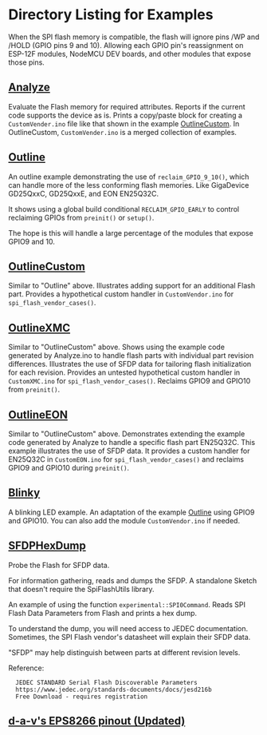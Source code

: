 # Directory Listing for Examples

When the SPI flash memory is compatible, the flash will ignore pins /WP and
/HOLD (GPIO pins 9 and 10). Allowing each GPIO pin's reassignment on ESP-12F
modules, NodeMCU DEV boards, and other modules that expose those pins.

## [Analyze](https://github.com/mhightower83/SpiFlashUtils/tree/master/examples/Analyze)

Evaluate the Flash memory for required attributes. Reports if the current code
supports the device as is. Prints a copy/paste block for creating a
`CustomVender.ino` file like that shown in the example
[OutlineCustom](https://github.com/mhightower83/SpiFlashUtils/tree/master/examples/OutlineCustom).
In OutlineCustom, `CustomVender.ino` is a merged collection of examples.


## [Outline](https://github.com/mhightower83/SpiFlashUtils/tree/master/examples/Outline)

An outline example demonstrating the use of `reclaim_GPIO_9_10()`, which can
handle more of the less conforming flash memories. Like GigaDevice GD25QxxC,
GD25QxxE, and EON EN25Q32C.

It shows using a global build conditional `RECLAIM_GPIO_EARLY` to control
reclaiming GPIOs from `preinit()` or `setup()`.

The hope is this will handle a large percentage of the modules that expose GPIO9
and 10.


## [OutlineCustom](https://github.com/mhightower83/SpiFlashUtils/tree/master/examples/OutlineCustom)

Similar to "Outline" above. Illustrates adding support for an additional Flash
part. Provides a hypothetical custom handler in `CustomVendor.ino` for
`spi_flash_vendor_cases()`.


## [OutlineXMC](https://github.com/mhightower83/SpiFlashUtils/tree/master/examples/OutlineXMC)

Similar to "OutlineCustom" above. Shows using the example code generated by
Analyze.ino to handle flash parts with individual part revision differences.
Illustrates the use of SFDP data for tailoring flash initialization for each
revision. Provides an untested hypothetical custom handler in `CustomXMC.ino`
for `spi_flash_vendor_cases()`. Reclaims GPIO9 and GPIO10 from `preinit()`.


## [OutlineEON](https://github.com/mhightower83/SpiFlashUtils/tree/master/examples/OutlineEON)

Similar to "OutlineCustom" above. Demonstrates extending the example code
generated by Analyze to handle a specific flash part EN25Q32C.  This example
illustrates the use of SFDP data. It provides a custom handler for EN25Q32C in
`CustomEON.ino` for `spi_flash_vendor_cases()` and reclaims GPIO9 and GPIO10
during `preinit()`.


## [Blinky](https://github.com/mhightower83/SpiFlashUtils/tree/master/examples/Blinky)

A blinking LED example. An adaptation of the example [Outline](https://github.com/mhightower83/SpiFlashUtils/tree/master/examples/Outline) using GPIO9 and GPIO10.
You can also add the module `CustomVendor.ino` if needed.



## [SFDPHexDump](https://github.com/mhightower83/SpiFlashUtils/tree/master/examples/SFDPHexDump)

Probe the Flash for SFDP data.

For information gathering, reads and dumps the SFDP. A standalone Sketch that
doesn't require the SpiFlashUtils library.

An example of using the function `experimental::SPI0Command`.
Reads SPI Flash Data Parameters from Flash and prints a hex dump.

To understand the dump, you will need access to JEDEC documentation. Sometimes,
the SPI Flash vendor's datasheet will explain their SFDP data.

"SFDP" may help distinguish between parts at different revision levels.

Reference:
```
  JEDEC STANDARD Serial Flash Discoverable Parameters
  https://www.jedec.org/standards-documents/docs/jesd216b
  Free Download - requires registration
```


## [d-a-v's EPS8266 pinout (Updated)](https://mhightower83.github.io/esp8266/pinout.html)
